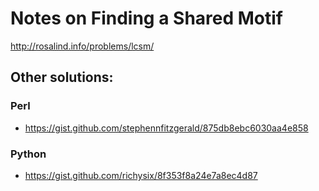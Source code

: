 # Notes on Finding a Shared Motif

http://rosalind.info/problems/lcsm/

## Other solutions:

### Perl

* https://gist.github.com/stephennfitzgerald/875db8ebc6030aa4e858

### Python

* https://gist.github.com/richysix/8f353f8a24e7a8ec4d87
